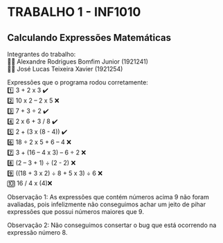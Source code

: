   # TRABALHO 1 - INF1010
## Calculando Expressões Matemáticas

Integrantes do trabalho:
<br/>:man_technologist: Alexandre Rodrigues Bomfim Junior (1921241)
<br/>:man_technologist: José Lucas Teixeira Xavier (1921254)

Expressões que o programa rodou corretamente:
<br/>:one: 3 + 2 x 3 :heavy_check_mark:
<br/>:two: 10 x 2 – 2 x 5 :x:
<br/>:three: 7 + 3 ÷ 2 :heavy_check_mark:
<br/>:four: 2 x 6 + 3 / 8 :heavy_check_mark:
<br/>:five: 2 + (3 x (8 - 4)) :heavy_check_mark:
<br/>:six: 18 ÷ 2 x 5 + 6 – 4 :x:
<br/>:seven: 3 + (16 – 4 x 3) – 6 ÷ 2 :x:
<br/>:eight: (2 – 3 + 1) ÷ (2 - 2) :x:
<br/>:nine: ((18 + 3 x 2) ÷ 8 + 5 x 3) ÷ 6 :x:
<br/>:keycap_ten: 16 / 4 x (4):x:

Observação 1: As expressões que contém números acima 9 não foram avaliadas, pois infelizmente não conseguimos achar um jeito de pihar expressões que possui números maiores que 9.

Observação 2: Não conseguimos consertar o bug que está ocorrendo na expressão número 8.
